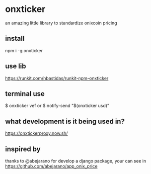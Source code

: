 # onxticker
an amazing little library to standardize onixcoin pricing

##  install
npm i -g onxticker

## use lib
https://runkit.com/hbastidas/runkit-npm-onxticker

## terminal use
$ onxticker vef
or
$ notify-send "$(onxticker usd)"

## what development is it being used in?
https://onxtickerproxy.now.sh/

## inspired by
thanks to @abejarano for develop a django package, your can see in
https://github.com/abejarano/app_onix_price
